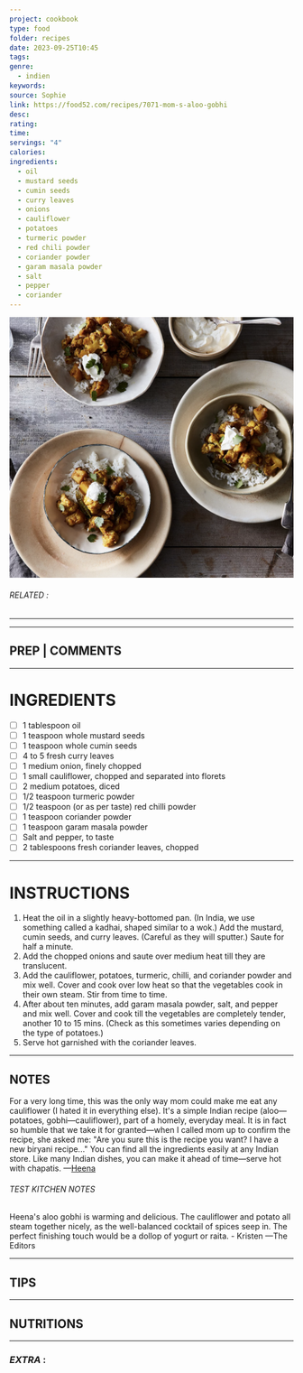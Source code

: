 ```yaml
---
project: cookbook
type: food
folder: recipes
date: 2023-09-25T10:45
tags: 
genre:
  - indien
keywords: 
source: Sophie
link: https://food52.com/recipes/7071-mom-s-aloo-gobhi
desc: 
rating: 
time: 
servings: "4"
calories: 
ingredients:
  - oil
  - mustard seeds
  - cumin seeds
  - curry leaves
  - onions
  - cauliflower
  - potatoes
  - turmeric powder
  - red chili powder
  - coriander powder
  - garam masala powder
  - salt
  - pepper
  - coriander
---
```


![IMAGE](image_327.png)

###### *RELATED* : 
---


---
## PREP | COMMENTS



---
# INGREDIENTS

- [ ] 1 tablespoon oil  
- [ ] 1 teaspoon whole mustard seeds  
- [ ] 1 teaspoon whole cumin seeds  
- [ ] 4 to 5 fresh curry leaves  
- [ ] 1 medium onion, finely chopped  
- [ ] 1 small cauliflower, chopped and separated into florets  
- [ ] 2 medium potatoes, diced  
- [ ] 1/2 teaspoon turmeric powder  
- [ ] 1/2 teaspoon (or as per taste) red chilli powder  
- [ ] 1 teaspoon coriander powder  
- [ ] 1 teaspoon garam masala powder  
- [ ] Salt and pepper, to taste  
- [ ] 2 tablespoons fresh coriander leaves, chopped

---
# INSTRUCTIONS

1. Heat the oil in a slightly heavy-bottomed pan. (In India, we use something called a kadhai, shaped similar to a wok.) Add the mustard, cumin seeds, and curry leaves. (Careful as they will sputter.) Saute for half a minute.
2. Add the chopped onions and saute over medium heat till they are translucent.
3. Add the cauliflower, potatoes, turmeric, chilli, and coriander powder and mix well. Cover and cook over low heat so that the vegetables cook in their own steam. Stir from time to time.
4. After about ten minutes, add garam masala powder, salt, and pepper and mix well. Cover and cook till the vegetables are completely tender, another 10 to 15 mins. (Check as this sometimes varies depending on the type of potatoes.)
5. Serve hot garnished with the coriander leaves.

---
## NOTES

For a very long time, this was the only way mom could make me eat any cauliflower (I hated it in everything else). It's a simple Indian recipe (aloo—potatoes, gobhi—cauliflower), part of a homely, everyday meal. It is in fact so humble that we take it for granted—when I called mom up to confirm the recipe, she asked me: "Are you sure this is the recipe you want? I have a new biryani recipe..." You can find all the ingredients easily at any Indian store. Like many Indian dishes, you can make it ahead of time—serve hot with chapatis. —[Heena](https://food52.com/users/11679-heena)

###### TEST KITCHEN NOTES

Heena's aloo gobhi is warming and delicious. The cauliflower and potato all steam together nicely, as the well-balanced cocktail of spices seep in. The perfect finishing touch would be a dollop of yogurt or raita. - Kristen —The Editors

---
## TIPS



---
## NUTRITIONS



---
### *EXTRA* :




